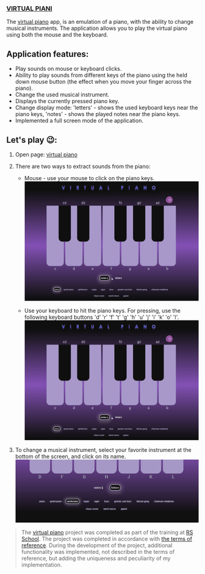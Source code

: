 

### [VIRTUAL PIANI](https://dzmitry-duboyski-virtual-piano.netlify.app)

The [virtual piano](https://dzmitry-duboyski-virtual-piano.netlify.app) app, is an emulation of a piano, with the ability to change musical instruments. The application allows you to play the virtual piano using both the mouse and the keyboard.  

## Application features:
- Play sounds on mouse or keyboard clicks.
- Ability to play sounds from different keys of the piano using the held down mouse button (the effect when you move your finger across the piano).
- Change the used musical instrument.
- Displays the currently pressed piano key.
- Change display mode: 'letters' - shows the used keyboard keys near the piano keys, 'notes' - shows the played notes near the piano keys.
- Implemented a full screen mode of the application.  


## Let's play 😉:
1. Open page: [virtual piano](https://dzmitry-duboyski-virtual-piano.netlify.app)  
2. There are two ways to extract sounds from the piano:  


   - Mouse - use your mouse to click on the piano keys.
   ![screenshot](./assets/readme.md/mouse_click.gif)  


   - Use your keyboard to hit the piano keys. For pressing, use the following keyboard buttons 'd' 'r' 'f' 't' 'g' 'h' 'u' 'j' 'i' 'k' 'o' 'l'.
  ![screenshot](./assets/readme.md/keyboard_press.gif)  
     
3. To change a musical instrument, select your favorite instrument at the bottom of the screen, and click on its name.
  ![screenshot](./assets/readme.md/change_instrument.gif)  

> The [virtual piano](https://dzmitry-duboyski-virtual-piano.netlify.app) project was completed as part of the training at [RS School](https://rs.school/).
The project was completed in accordance with [the terms of reference](https://rolling-scopes-school.github.io/stage0/#/stage1/tasks/js-projects/virtual-piano).
During the development of the project, additional functionality was implemented, not described in the terms of reference, but adding the uniqueness and peculiarity of my implementation.
